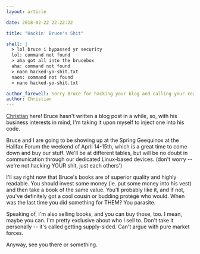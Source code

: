 ```yaml
---
layout: article

date: 2018-02-22 22:22:22

title: "Hackin' Bruce's Shit"

shell: |
  > lol bruce i bypassed yr security
  lol: command not found
  > aha got all into the brucebox
  aha: command not found
  > naon hacked-yo-shit.txt
  naon: command not found
  > nano hacked-yo-shit.txt

author_farewell: Sorry Bruce for hacking your blog and calling your readers parasites,
author: Christian
---
```


<a href="https://www.mirthturtle.com/" target="_blank" title="MirthTurtle.com">Christian</a> here! Bruce hasn't written a blog post in a while, so, with his business interests in mind, I'm taking it upon myself to inject one into his code.

Bruce and I are going to be showing up at the Spring Geequinox at the Halifax Forum the weekend of April 14-15th, which is a great time to come down and buy our stuff. We'll be at different tables, but will be no doubt in communication through our dedicated Linux-based devices. (don't worry -- we're not hacking YOUR shit, just each others')

I'll say right now that Bruce's books are of superior quality and highly readable. You should invest some money (ie. put some money into his vest) and then take a book of the same value. You'll probably like it, and if not, you've definitely got a cool cousin or budding protégé who would. When was the last time you did something for THEM? You parasite.

Speaking of, I'm also selling books, and you can buy those, too. I mean, maybe you can. I'm pretty exclusive about who I sell to. Don't take it personally -- it's called getting supply-sided. Can't argue with pure market forces.

Anyway, see you there or something.
